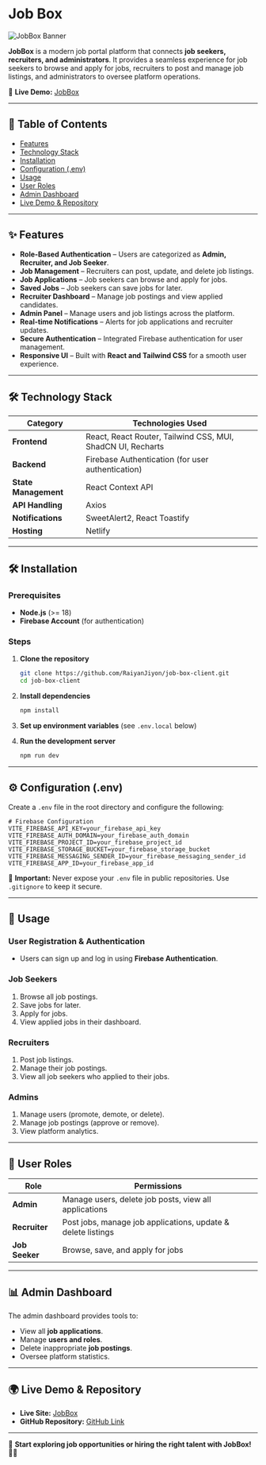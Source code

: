 # **Job Box**  
![JobBox Banner](https://i.ibb.co.com/PvydShRF/project-banner.png)

**JobBox** is a modern job portal platform that connects **job seekers, recruiters, and administrators**. It provides a seamless experience for job seekers to browse and apply for jobs, recruiters to post and manage job listings, and administrators to oversee platform operations.

🚀 **Live Demo:** [JobBox](https://job-box1.netlify.app/)

---

## 📖 Table of Contents

- [Features](#features)
- [Technology Stack](#technology-stack)
- [Installation](#installation)
- [Configuration (.env)](#configuration-env)
- [Usage](#usage)
- [User Roles](#user-roles)
- [Admin Dashboard](#admin-dashboard)
- [Live Demo & Repository](#live-demo--repository)

---

<h2 id="features" styles="hidden">✨ Features</h2>

- **Role-Based Authentication** – Users are categorized as **Admin, Recruiter, and Job Seeker**.
- **Job Management** – Recruiters can post, update, and delete job listings.
- **Job Applications** – Job seekers can browse and apply for jobs.
- **Saved Jobs** – Job seekers can save jobs for later.
- **Recruiter Dashboard** – Manage job postings and view applied candidates.
- **Admin Panel** – Manage users and job listings across the platform.
- **Real-time Notifications** – Alerts for job applications and recruiter updates.
- **Secure Authentication** – Integrated Firebase authentication for user management.
- **Responsive UI** – Built with **React and Tailwind CSS** for a smooth user experience.

---

<h2 id="technology-stack" styles="hidden">🛠️ Technology Stack</h2>

| Category           | Technologies Used                                           |
| ------------------ | ----------------------------------------------------------- |
| **Frontend**       | React, React Router, Tailwind CSS, MUI, ShadCN UI, Recharts |
| **Backend**        | Firebase Authentication (for user authentication)           |
| **State Management** | React Context API |
| **API Handling**   | Axios                                                       |
| **Notifications**  | SweetAlert2, React Toastify                                |
| **Hosting**        | Netlify                       |

---

<h2 id="installation" styles="hidden">🛠 Installation</h2>

### Prerequisites

- **Node.js** (>= 18)
- **Firebase Account** (for authentication)

### Steps

1. **Clone the repository**

   ```sh
   git clone https://github.com/RaiyanJiyon/job-box-client.git
   cd job-box-client
   ```

2. **Install dependencies**

   ```sh
   npm install
   ```

3. **Set up environment variables** (see `.env.local` below)

4. **Run the development server**
   ```sh
   npm run dev
   ```

---

<h2 id="configuration-env" styles="hidden">⚙️ Configuration (.env)</h2>

Create a `.env` file in the root directory and configure the following:

```env
# Firebase Configuration
VITE_FIREBASE_API_KEY=your_firebase_api_key
VITE_FIREBASE_AUTH_DOMAIN=your_firebase_auth_domain
VITE_FIREBASE_PROJECT_ID=your_firebase_project_id
VITE_FIREBASE_STORAGE_BUCKET=your_firebase_storage_bucket
VITE_FIREBASE_MESSAGING_SENDER_ID=your_firebase_messaging_sender_id
VITE_FIREBASE_APP_ID=your_firebase_app_id
```

🚨 **Important:** Never expose your `.env` file in public repositories. Use `.gitignore` to keep it secure.

---

<h2 id="usage" styles="hidden">🚀 Usage</h2>

### User Registration & Authentication
- Users can sign up and log in using **Firebase Authentication**.

### Job Seekers
1. Browse all job postings.
2. Save jobs for later.
3. Apply for jobs.
4. View applied jobs in their dashboard.

### Recruiters
1. Post job listings.
2. Manage their job postings.
3. View all job seekers who applied to their jobs.

### Admins
1. Manage users (promote, demote, or delete).
2. Manage job postings (approve or remove).
3. View platform analytics.

---

<h2 id="user-roles" styles="hidden">👤 User Roles</h2>

| Role       | Permissions |
|------------|------------|
| **Admin**  | Manage users, delete job posts, view all applications |
| **Recruiter** | Post jobs, manage job applications, update & delete listings |
| **Job Seeker** | Browse, save, and apply for jobs |

---

<h2 id="admin-dashboard">📊 Admin Dashboard</h2>

The admin dashboard provides tools to:
- View all **job applications**.
- Manage **users and roles**.
- Delete inappropriate **job postings**.
- Oversee platform statistics.

---

<h2 id="live-demo--repository">🌍 Live Demo & Repository</h2>

- **Live Site:** [JobBox](https://job-box1.netlify.app/)
- **GitHub Repository:** [GitHub Link](https://github.com/RaiyanJiyon/job-box-client.git)

---

🚀 **Start exploring job opportunities or hiring the right talent with JobBox!** 💼🎯